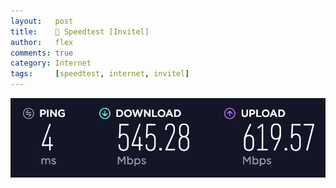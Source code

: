 ```yaml
---
layout:   post
title:    🚀 Speedtest [Invitel]
author:   flex
comments: true
category: Internet
tags:     [speedtest, internet, invitel]
---
```


<a href="http://www.speedtest.net/result/7030739623"><img class="shadow" src="images/speedtests/Invitel_(2018-02-05).png" alt="Speedtest: Invitel" title="Speedtest: Invitel"></a>